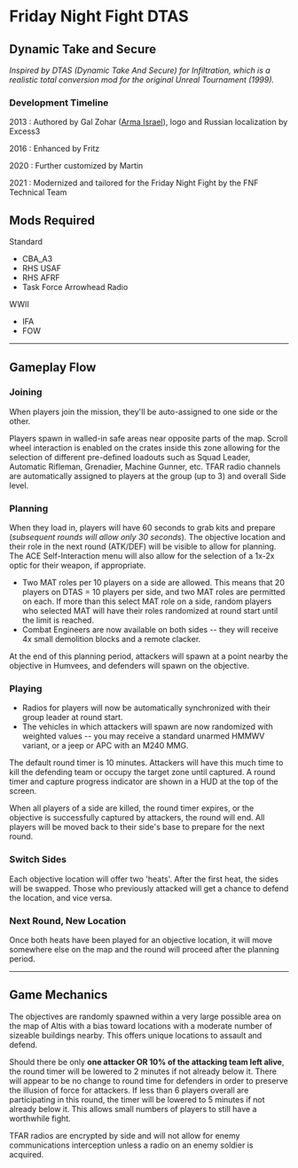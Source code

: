 # Friday Night Fight DTAS

## **Dynamic Take and Secure**

_Inspired by DTAS (Dynamic Take And Secure) for Infiltration, which is a realistic total conversion mod for the original Unreal Tournament (1999)._

### Development Timeline

2013 : Authored by Gal Zohar ([Arma Israel](www.arma-il.info)), logo and Russian localization by Excess3

2016 : Enhanced by Fritz

2020 : Further customized by Martin

2021 : Modernized and tailored for the Friday Night Fight by the FNF Technical Team


## Mods Required

Standard
- CBA_A3
- RHS USAF
- RHS AFRF
- Task Force Arrowhead Radio


WWII
- IFA
- FOW

---

## Gameplay Flow

### **Joining**

When players join the mission, they'll be auto-assigned to one side or the other.

Players spawn in walled-in safe areas near opposite parts of the map. Scroll wheel interaction is enabled on the crates inside this zone allowing for the selection of different pre-defined loadouts such as Squad Leader, Automatic Rifleman, Grenadier, Machine Gunner, etc. TFAR radio channels are automatically assigned to players at the group (up to 3) and overall Side level.

### **Planning**

When they load in, players will have 60 seconds to grab kits and prepare (_subsequent rounds will allow only 30 seconds_). The objective location and their role in the next round (ATK/DEF) will be visible to allow for planning. The ACE Self-Interaction menu will also allow for the selection of a 1x-2x optic for their weapon, if appropriate.

- Two MAT roles per 10 players on a side are allowed. This means that 20 players on DTAS = 10 players per side, and two MAT roles are permitted on each. If more than this select MAT role on a side, random players who selected MAT will have their roles randomized at round start until the limit is reached.
- Combat Engineers are now available on both sides -- they will receive 4x small demolition blocks and a remote clacker.

At the end of this planning period, attackers will spawn at a point nearby the objective in Humvees, and defenders will spawn on the objective. 

### **Playing**

- Radios for players will now be automatically synchronized with their group leader at round start.
- The vehicles in which attackers will spawn are now randomized with weighted values -- you may receive a standard unarmed HMMWV variant, or a jeep or APC with an M240 MMG.

The default round timer is 10 minutes. Attackers will have this much time to kill the defending team or occupy the target zone until captured. A round timer and capture progress indicator are shown in a HUD at the top of the screen.

When all players of a side are killed, the round timer expires, or the objective is successfully captured by attackers, the round will end. All players will be moved back to their side's base to prepare for the next round.

### **Switch Sides**

Each objective location will offer two 'heats'. After the first heat, the sides will be swapped. Those who previously attacked will get a chance to defend the location, and vice versa.

### **Next Round, New Location**

Once both heats have been played for an objective location, it will move somewhere else on the map and the round will proceed after the planning period.

---

## Game Mechanics

The objectives are randomly spawned within a very large possible area on the map of Altis with a bias toward locations with a moderate number of sizeable buildings nearby. This offers unique locations to assault and defend.

Should there be only **one attacker OR 10% of the attacking team left alive**, the round timer will be lowered to 2 minutes if not already below it. There will appear to be no change to round time for defenders in order to preserve the illusion of force for attackers. If less than 6 players overall are participating in this round, the timer will be lowered to 5 minutes if not already below it. This allows small numbers of players to still have a worthwhile fight.

TFAR radios are encrypted by side and will not allow for enemy communications interception unless a radio on an enemy soldier is acquired.

